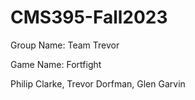 # CMS395-Fall2023

Group Name: Team Trevor

Game Name: Fortfight

Philip Clarke, Trevor Dorfman, Glen Garvin

